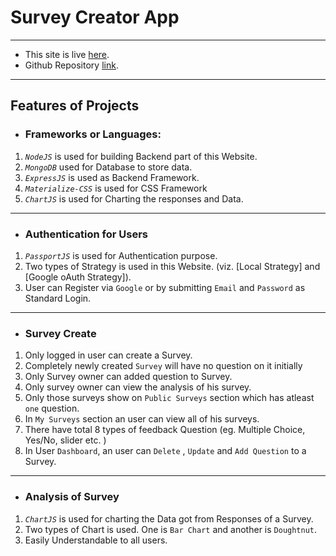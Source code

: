 # Survey Creator App
---
* This site is live [here](https://poll-node.herokuapp.com/).
* Github Repository [link](https://github.com/nil1729/poll-app).
---
## Features of Projects 

* ### Frameworks or Languages:
1. *`NodeJS`* is used for building Backend part of this Website.
2. *`MongoDB`* used for Database to store data.
3. *`ExpressJS`*  is used as Backend Framework.
4. *`Materialize-CSS`* is used for CSS Framework
5. *`ChartJS`* is used for Charting the responses and Data.
---

* ### Authentication for Users
1. *`PassportJS`* is used for Authentication purpose.
2. Two types of Strategy is used in this Website. (viz. [Local Strategy] and [Google oAuth Strategy]).
3. User can Register via `Google` or by submitting `Email` and `Password` as Standard Login.
----

* ### Survey Create
1. Only logged in user can create a Survey.
2. Completely newly created `Survey` will have no question on it initially
3. Only Survey owner can added question to Survey.
4. Only survey owner can view the analysis of his survey.
5. Only those surveys show on `Public Surveys` section which has atleast `one` question.
6. In `My Surveys` section an user can view all of his surveys.
7. There have total 8 types of feedback Question (eg. Multiple Choice, Yes/No, slider etc. )
8. In User `Dashboard`, an user can `Delete` , `Update` and `Add Question` to a Survey. 
---

* ### Analysis of Survey
1. *`ChartJS`* is used for charting the Data got from Responses of a Survey.
2. Two types of Chart is used. One is `Bar Chart` and another is `Doughtnut`.
3. Easily Understandable to all users.